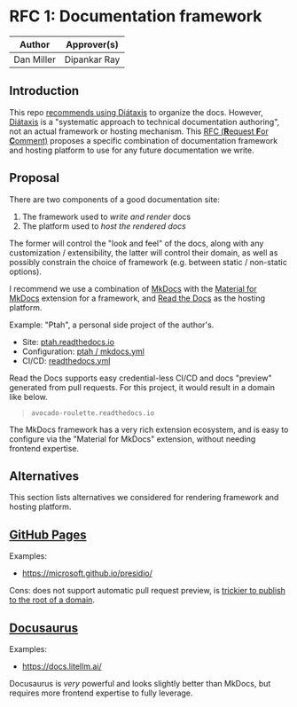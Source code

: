 # RFC 1: Documentation framework

| Author | Approver(s) |
| --- | --- |
| Dan Miller | Dipankar Ray |

## Introduction

This repo
[recommends using Diátaxis](https://github.com/avocado-roulette/docs/blob/main/README.md)
to organize the docs. However, [Diátaxis](https://diataxis.fr/) is a
"systematic approach to technical documentation authoring", not an actual framework or
hosting mechanism. This
[RFC (**R**equest **F**or **C**omment)](https://en.wikipedia.org/wiki/Request_for_Comments)
proposes a specific combination of documentation framework and hosting platform to use
for any future documentation we write.

## Proposal

There are two components of a good documentation site:

1. The framework used to _write and render_ docs
2. The platform used to _host the rendered docs_

The former will control the "look and feel" of the docs, along with any customization
/ extensibility, the latter will control their domain, as well as possibly constrain
the choice of framework (e.g. between static / non-static options).

I recommend we use a combination of
[MkDocs](https://www.mkdocs.org/) with the
[Material for MkDocs](https://squidfunk.github.io/mkdocs-material/) extension for
a framework, and
[Read the Docs](https://docs.readthedocs.com/platform/stable/index.html)
as the hosting platform.

Example: "Ptah", a personal side project of the author's.

- Site: [ptah.readthedocs.io](https://ptah.readthedocs.io)
- Configuration: [ptah / mkdocs.yml](https://github.com/dkmiller/ptah/blob/main/mkdocs.yml)
- CI/CD: [readthedocs.yml](https://github.com/dkmiller/ptah/blob/main/.github/workflows/readthedocs.yml)

Read the Docs supports easy credential-less CI/CD and docs "preview" generated from
pull requests. For this project, it would result in a domain like below.

> `avocado-roulette.readthedocs.io`

The MkDocs framework has a very rich extension ecosystem, and is easy to configure
via the "Material for MkDocs" extension, without needing frontend expertise.

## Alternatives

This section lists alternatives we considered for rendering framework and hosting
platform.

## [GitHub Pages](https://docs.github.com/en/pages)

Examples:

- https://microsoft.github.io/presidio/

Cons: does not support automatic pull request preview, is
[trickier to publish to the root of a domain](https://docs.github.com/en/pages/getting-started-with-github-pages/what-is-github-pages#user-and-organization-pages-sites).

## [Docusaurus](https://docusaurus.io/)

Examples:

- https://docs.litellm.ai/

Docusaurus is _very_ powerful and looks slightly better than MkDocs, but requires more
frontend expertise to fully leverage.
